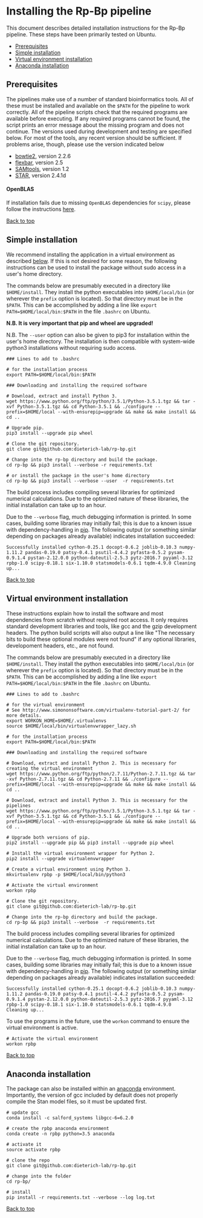 
# Installing the Rp-Bp pipeline

This document describes detailed installation instructions for the Rp-Bp pipeline. These steps have been primarily tested on Ubuntu.

<a id="toc"></a>

* [Prerequisites](#prerequisites)
* [Simple installation](#simple-installation)
* [Virtual environment installation](#virtual-environment-installation)
* [Anaconda installation](#anaconda-installation)

<a id="prerequisites"></a>

## Prerequisites

The pipelines make use of a number of standard bioinformatics tools. All of these must be installed and available on the `$PATH` for the pipeline to work correctly. All of the pipeline scripts check that the required programs are available before executing. If any required programs cannot be found, the script prints an error message about the missing program and does not continue. The versions used during development and testing are specified below. For most of the tools, any recent version should be sufficient. If problems arise, though, please use the version indicated below


* [bowtie2](http://bowtie-bio.sourceforge.net/bowtie2/index.shtml), version 2.2.6
* [flexbar](https://github.com/seqan/flexbar), version 2.5
* [SAMtools](http://www.htslib.org/), version 1.2
* [STAR](https://github.com/alexdobin/STAR), version 2.4.1d


#### OpenBLAS

If installation fails due to missing `OpenBLAS` dependencies for `scipy`, please follow the instructions [here](https://gist.github.com/bmmalone/1b5f9ff72754c7d4b313c0b044c42684).

[Back to top](#toc)

<a id='simple-installation'></a>

## Simple installation


We recommend installing the application in a virtual environment as described [below](#virtual-environment-installation). If this is not desired for some reason, the following instructions can be used to install the package without sudo access in a user's home directory.

The commands below are presumably executed in a directory like `$HOME/install`. They install the python executables into `$HOME/local/bin` (or wherever the `prefix` option is located).
So that directory must be in the `$PATH`.
This can be accomplished by adding a line like `export PATH=$HOME/local/bin:$PATH` in the file `.bashrc` on Ubuntu.

**N.B. It is very important that pip and wheel are upgraded!**

N.B. The `--user` option can also be given to pip3 for installation within the user's home directory. The installation is then compatible with system-wide python3 installations without requiring sudo access.


```
### Lines to add to .bashrc

# for the installation process
export PATH=$HOME/local/bin:$PATH

### Downloading and installing the required software

# Download, extract and install Python 3. 
wget https://www.python.org/ftp/python/3.5.1/Python-3.5.1.tgz && tar -xvf Python-3.5.1.tgz && cd Python-3.5.1 && ./configure --prefix=$HOME/local --with-ensurepip=upgrade && make && make install && cd ..

# Upgrade pip. 
pip3 install --upgrade pip wheel

# Clone the git repository. 
git clone git@github.com:dieterich-lab/rp-bp.git
    
# Change into the rp-bp directory and build the package. 
cd rp-bp && pip3 install --verbose -r requirements.txt

# or install the package in the user's home directory
cd rp-bp && pip3 install --verbose --user  -r requirements.txt
```

The build process includes compiling several libraries for optimized numerical calculations. Due to the optimized nature of these libraries, the initial installation can take up to an hour.


Due to the `--verbose` flag, much debugging information is printed. In some cases, building some libraries may initially fail; this is due to a known issue with dependency-handling in [pip](https://pip.pypa.io/en/stable/reference/pip_install/#installation-order). The following output (or something similar depending on packages already available) indicates installation succeeded:

`Successfully installed cython-0.25.1 docopt-0.6.2 joblib-0.10.3 numpy-1.11.2 pandas-0.19.0 patsy-0.4.1 psutil-4.4.2 pyfasta-0.5.2 pysam-0.9.1.4 pystan-2.12.0.0 python-dateutil-2.5.3 pytz-2016.7 pyyaml-3.12 rpbp-1.0 scipy-0.18.1 six-1.10.0 statsmodels-0.6.1 tqdm-4.9.0
Cleaning up...`


[Back to top](#toc)

<a id='virtual-environment-installation'></a>

## Virtual environment installation


These instructions explain how to install the software and most dependencies from scratch without required root access.
It only requires standard development libraries and tools, like gcc and the gzip development headers.
The python build scripts will also output a line like "The necessary bits to build these optional modules were not found" if any optional libraries, developoment headers, etc., are not found.

The commands below are presumably executed in a directory like `$HOME/install`.
They install the python executables into `$HOME/local/bin` (or wherever the `prefix` option is located).
So that directory must be in the `$PATH`.
This can be accomplished by adding a line like `export PATH=$HOME/local/bin:$PATH` in the file `.bashrc` on Ubuntu.


```
### Lines to add to .bashrc

# for the virtual environment
# See http://www.simononsoftware.com/virtualenv-tutorial-part-2/ for more details.
export WORKON_HOME=$HOME/.virtualenvs
source $HOME/local/bin/virtualenvwrapper_lazy.sh 
    
# for the installation process
export PATH=$HOME/local/bin:$PATH

### Downloading and installing the required software

# Download, extract and install Python 2. This is necessary for creating the virtual environment
wget https://www.python.org/ftp/python/2.7.11/Python-2.7.11.tgz && tar -xvf Python-2.7.11.tgz && cd Python-2.7.11 && ./configure --prefix=$HOME/local --with-ensurepip=upgrade && make && make install && cd ..
    
# Download, extract and install Python 3. This is necessary for the pipelines
wget https://www.python.org/ftp/python/3.5.1/Python-3.5.1.tgz && tar -xvf Python-3.5.1.tgz && cd Python-3.5.1 && ./configure --prefix=$HOME/local --with-ensurepip=upgrade && make && make install && cd ..

# Upgrade both versions of pip. 
pip2 install --upgrade pip && pip3 install --upgrade pip wheel

# Install the virtual environment wrapper for Python 2. 
pip2 install --upgrade virtualenvwrapper

# Create a virtual environment using Python 3. 
mkvirtualenv rpbp -p $HOME/local/bin/python3

# Activate the virtual environment
workon rpbp

# Clone the git repository.
git clone git@github.com:dieterich-lab/rp-bp.git

# Change into the rp-bp directory and build the package. 
cd rp-bp && pip3 install --verbose  -r requirements.txt
```

The build process includes compiling several libraries for optimized numerical calculations. Due to the optimized nature of these libraries, the initial installation can take up to an hour.

Due to the `--verbose` flag, much debugging information is printed. In some cases, building some libraries may initially fail; this is due to a known issue with dependency-handling in [pip](https://pip.pypa.io/en/stable/reference/pip_install/#installation-order). The following output (or something similar depending on packages already available) indicates installation succeeded:

```
Successfully installed cython-0.25.1 docopt-0.6.2 joblib-0.10.3 numpy-1.11.2 pandas-0.19.0 patsy-0.4.1 psutil-4.4.2 pyfasta-0.5.2 pysam-0.9.1.4 pystan-2.12.0.0 python-dateutil-2.5.3 pytz-2016.7 pyyaml-3.12 rpbp-1.0 scipy-0.18.1 six-1.10.0 statsmodels-0.6.1 tqdm-4.9.0
Cleaning up...
```

To use the programs in the future, use the `workon` command to ensure the virtual environment is active.


```
# Activate the virtual environment
workon rpbp
```

[Back to top](#toc)

<a id='anaconda-installation'></a>

## Anaconda installation

The package can also be installed within an [anaconda](https://www.continuum.io/) environment. Importantly, the version of gcc included by default does not properly compile the Stan model files, so it must be updated first.


```
# update gcc
conda install -c salford_systems libgcc-6=6.2.0

# create the rpbp anaconda environment
conda create -n rpbp python=3.5 anaconda

# activate it
source activate rpbp

# clone the repo
git clone git@github.com:dieterich-lab/rp-bp.git

# change into the folder
cd rp-bp/

# install
pip install -r requirements.txt --verbose --log log.txt
```

[Back to top](#toc)

